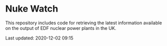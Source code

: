 # Nuke Watch

This repository includes code for retrieving the latest information available on the output of EDF nuclear power plants in the UK.

Last updated: 2020-12-02 09:15